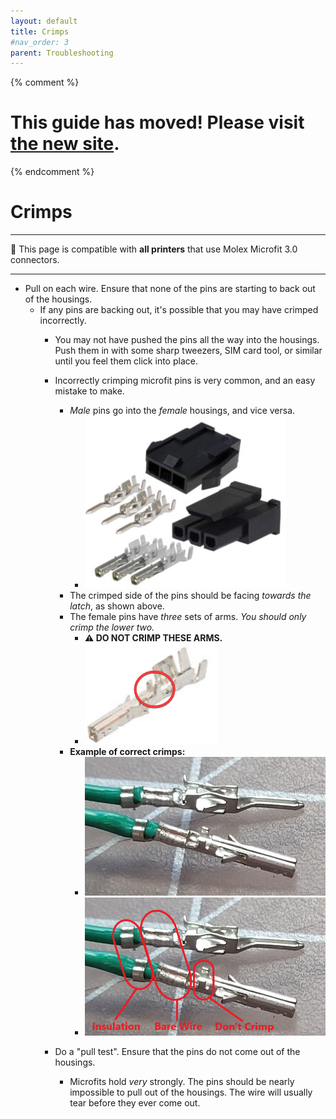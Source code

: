 ```yaml
---
layout: default
title: Crimps
#nav_order: 3
parent: Troubleshooting
---
```

{% comment %} 
# This guide has moved! Please visit [the new site](https://andrewellis93.github.io/Print-Tuning-Guide/).
{% endcomment %}
# Crimps
---
:dizzy: This page is compatible with **all printers** that use Molex Microfit 3.0 connectors.

---
- Pull on each wire. Ensure that none of the pins are starting to back out of the housings.
    - If any pins are backing out, it's possible that you may have crimped incorrectly. 
        - You may not have pushed the pins all the way into the housings. Push them in with some sharp tweezers, SIM card tool, or similar until you feel them click into place.
        - Incorrectly crimping microfit pins is very common, and an easy mistake to make.
            - *Male* pins go into the *female* housings, and vice versa.
                - ![](./images/crimps/Microfit-Housings.jpg)
            - The crimped side of the pins should be facing *towards the latch*, as shown above.
            - The female pins have *three* sets of arms. *You should only crimp the lower two.*
                - **:warning: DO NOT CRIMP THESE ARMS.**
                - ![](./images/crimps/Microfit-Female.png)
            - **Example of correct crimps:**
                - ![](./images/crimps/Microfit-Crimps.png)
                - ![](./images/crimps/Microfit-Crimps-Annotated.png)

        - Do a "pull test". Ensure that the pins do not come out of the housings. 
            - Microfits hold *very* strongly. The pins should be nearly impossible to pull out of the housings. The wire will usually tear before they ever come out.

